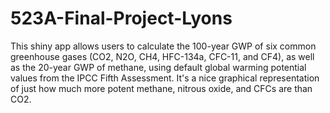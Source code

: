 # 523A-Final-Project-Lyons
This shiny app allows users to calculate the 100-year GWP of six common greenhouse gases (CO2, N2O, CH4, HFC-134a, CFC-11, and CF4), 
as well as the 20-year GWP of methane, using default global warming potential values from the IPCC Fifth Assessment. 
It's a nice graphical representation of just how much more potent methane, nitrous oxide, and CFCs are than CO2.
